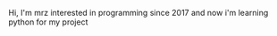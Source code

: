 Hi, I'm mrz interested in programming since 2017 and now i'm learning python for my project

<!---
MRZ14/MRZ14 is a ✨ special ✨ repository because its `README.md` (this file) appears on your GitHub profile.
You can click the Preview link to take a look at your changes.
--->

